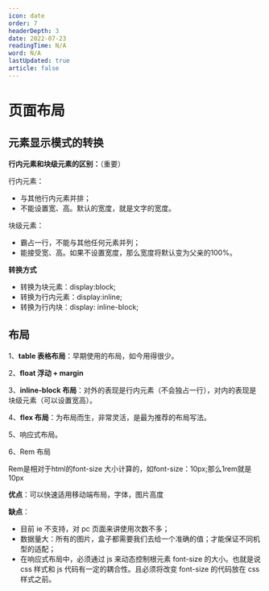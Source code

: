 ```yaml
---
icon: date
order: 7
headerDepth: 3
date: 2022-07-23
readingTime: N/A
word: N/A
lastUpdated: true
article: false
---
```

# 页面布局

## 元素显示模式的转换

**行内元素和块级元素的区别：**（重要）

行内元素：

- 与其他行内元素并排；
- 不能设置宽、高。默认的宽度，就是文字的宽度。

块级元素：

- 霸占一行，不能与其他任何元素并列；
- 能接受宽、高。如果不设置宽度，那么宽度将默认变为父亲的100%。

**转换方式**

- 转换为块元素：display:block;
- 转换为行内元素：display:inline;
- 转换为行内块：display: inline-block;


## 布局

1、**table 表格布局**：早期使用的布局，如今用得很少。

2、**float 浮动 + margin**

3、**inline-block 布局**：对外的表现是行内元素（不会独占一行），对内的表现是块级元素（可以设置宽高）。

4、**flex 布局**：为布局而生，非常灵活，是最为推荐的布局写法。

5、响应式布局。

6、Rem 布局

Rem是相对于html的font-size 大小计算的，如font-size：10px;那么1rem就是10px

**优点**：可以快速适用移动端布局，字体，图片高度

**缺点**：

- 目前 ie 不支持，对 pc 页面来讲使用次数不多；
- 数据量大：所有的图片，盒子都需要我们去给一个准确的值；才能保证不同机型的适配；
- 在响应式布局中，必须通过 js 来动态控制根元素 font-size 的大小。也就是说 css 样式和 js 代码有一定的耦合性。且必须将改变 font-size 的代码放在 css 样式之前。



